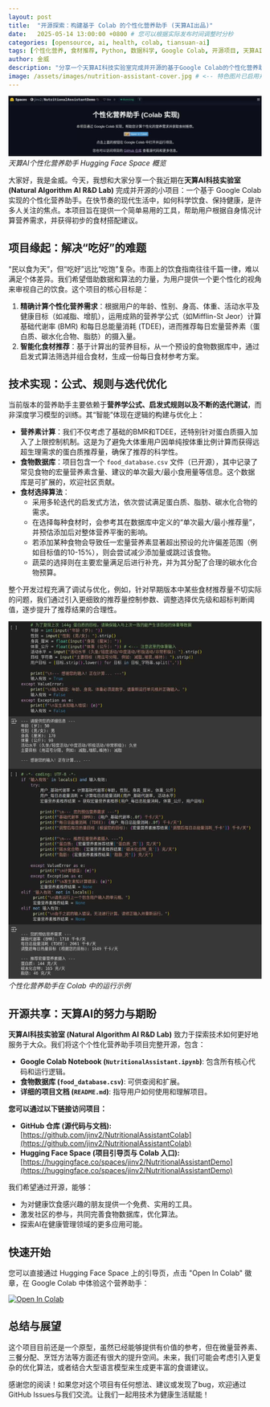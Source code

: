 ```yaml
---
layout: post
title:  "开源探索：构建基于 Colab 的个性化营养助手 (天算AI出品)"
date:   2025-05-14 13:00:00 +0800 # 您可以根据实际发布时间调整时分秒
categories: [opensource, ai, health, colab, tiansuan-ai]
tags: [个性化营养, 食材推荐, Python, 数据科学, Google Colab, 开源项目, 天算AI]
author: 金威
description: "分享一个天算AI科技实验室完成并开源的基于Google Colab的个性化营养助手项目，介绍其功能、技术实现、开源理念以及如何快速开始使用，旨在帮助用户科学管理饮食健康。"
image: /assets/images/nutrition-assistant-cover.jpg # <-- 特色图片已启用并指向您的图片
---
```


<!-- 
    如果您希望在博文顶部（标题下方，正文之前）也显示这张封面图，
    并且您的Jekyll主题支持通过 image 变量自动处理，那么上面的 image 元数据可能就足够了。
    如果主题不支持，或者您想在特定位置手动插入，可以使用下面的Markdown语法。
    您可以选择保留下面的图片引用，或者如果特色图片功能已经满足您的需求，则删除它。
-->
![天算AI个性化营养助手概览](/assets/images/nutrition-assistant-cover.jpg)
*天算AI个性化营养助手 Hugging Face Space 概览*

大家好，我是金威。今天，我想和大家分享一个我近期在**天算AI科技实验室 (Natural Algorithm AI R&D Lab)** 完成并开源的小项目：一个基于 Google Colab 实现的个性化营养助手。在快节奏的现代生活中，如何科学饮食、保持健康，是许多人关注的焦点。本项目旨在提供一个简单易用的工具，帮助用户根据自身情况计算营养需求，并获得初步的食材搭配建议。

## 项目缘起：解决“吃好”的难题

“民以食为天”，但“吃好”远比“吃饱”复杂。市面上的饮食指南往往千篇一律，难以满足个体差异。我们希望借助数据和算法的力量，为用户提供一个更个性化的视角来审视自己的饮食。这个项目的核心目标是：

1.  **精确计算个性化营养需求**：根据用户的年龄、性别、身高、体重、活动水平及健康目标（如减脂、增肌），运用成熟的营养学公式（如Mifflin-St Jeor）计算基础代谢率 (BMR) 和每日总能量消耗 (TDEE)，进而推荐每日宏量营养素（蛋白质、碳水化合物、脂肪）的摄入量。
2.  **智能化食材推荐**：基于计算出的营养目标，从一个预设的食物数据库中，通过启发式算法筛选并组合食材，生成一份每日食材参考方案。

## 技术实现：公式、规则与迭代优化

当前版本的营养助手主要依赖于**营养学公式、启发式规则以及不断的迭代测试**，而非深度学习模型的训练。其“智能”体现在逻辑的构建与优化上：

*   **营养素计算**：我们不仅考虑了基础的BMR和TDEE，还特别针对蛋白质摄入加入了上限控制机制。这是为了避免大体重用户因单纯按体重比例计算而获得远超生理需求的蛋白质推荐量，确保了推荐的科学性。
*   **食物数据库**：项目包含一个 `food_database.csv` 文件（已开源），其中记录了常见食物的宏量营养素含量、建议的单次最大/最小食用量等信息。这个数据库是可扩展的，欢迎社区贡献。
*   **食材选择算法**：
    *   采用多轮迭代的启发式方法，依次尝试满足蛋白质、脂肪、碳水化合物的需求。
    *   在选择每种食材时，会参考其在数据库中定义的“单次最大/最小推荐量”，并预估添加后对整体营养平衡的影响。
    *   若添加某种食物会导致任一宏量营养素显著超出预设的允许偏差范围（例如目标值的10-15%），则会尝试减少添加量或跳过该食物。
    *   蔬菜的选择则在主要宏量满足后进行补充，并为其分配了合理的碳水化合物预算。

整个开发过程充满了调试与优化，例如，针对早期版本中某些食材推荐量不切实际的问题，我们通过引入更细致的推荐量控制参数、调整选择优先级和超标判断阈值，逐步提升了推荐结果的合理性。

<!-- 
    关于 Colab 运行结果的截图，您也需要先将其上传到 /assets/images/ 目录，
    然后替换下面的占位符。假设图片名为 colab-result-screenshot.jpg
-->
![个性化营养助手在 Colab 中的运行示例](/assets/images/colab-result-screenshot.jpg) 
*个性化营养助手在 Colab 中的运行示例*

## 开源共享：天算AI的努力与期盼

**天算AI科技实验室 (Natural Algorithm AI R&D Lab)** 致力于探索技术如何更好地服务于大众。我们将这个个性化营养助手项目完整开源，包含：

*   **Google Colab Notebook (`NutritionalAssistant.ipynb`)**: 包含所有核心代码和运行逻辑。
*   **食物数据库 (`food_database.csv`)**: 可供查阅和扩展。
*   **详细的项目文档 (`README.md`)**: 指导用户如何使用和理解项目。

**您可以通过以下链接访问项目：**

*   **GitHub 仓库 (源代码与文档):** [https://github.com/jinv2/NutritionalAssistantColab](https://github.com/jinv2/NutritionalAssistantColab)
*   **Hugging Face Space (项目引导页与 Colab 入口):** [https://huggingface.co/spaces/jinv2/NutritionalAssistantDemo](https://huggingface.co/spaces/jinv2/NutritionalAssistantDemo)

我们希望通过开源，能够：
*   为对健康饮食感兴趣的朋友提供一个免费、实用的工具。
*   激发社区的参与，共同完善食物数据库，优化算法。
*   探索AI在健康管理领域的更多应用可能。

## 快速开始

您可以直接通过 Hugging Face Space 上的引导页，点击 "Open In Colab" 徽章，在 Google Colab 中体验这个营养助手：

[![Open In Colab](https://colab.research.google.com/assets/colab-badge.svg)](https://colab.research.google.com/github/jinv2/NutritionalAssistantColab/blob/main/NutritionalAssistant.ipynb)

## 总结与展望

这个项目目前还是一个原型，虽然已经能够提供有价值的参考，但在微量营养素、三餐分配、烹饪方法等方面还有很大的提升空间。未来，我们可能会考虑引入更复杂的优化算法，或者结合大型语言模型来生成更丰富的食谱建议。

感谢您的阅读！如果您对这个项目有任何想法、建议或发现了bug，欢迎通过GitHub Issues与我们交流。让我们一起用技术为健康生活赋能！
